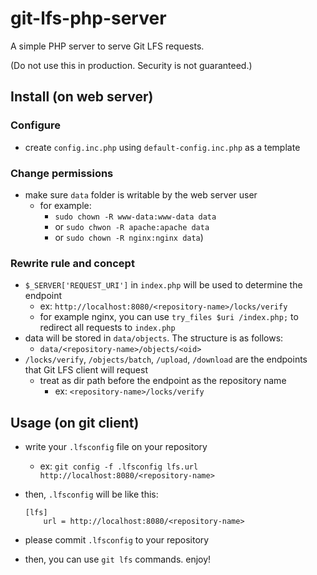 # git-lfs-php-server

A simple PHP server to serve Git LFS requests.

(Do not use this in production. Security is not guaranteed.)

## Install (on web server)

### Configure

- create `config.inc.php` using `default-config.inc.php` as a template

### Change permissions

- make sure `data` folder is writable by the web server user
  - for example:
    - `sudo chown -R www-data:www-data data`
    - or `sudo chwon -R apache:apache data`
    - or `sudo chown -R nginx:nginx data`)

### Rewrite rule and concept

- `$_SERVER['REQUEST_URI']` in `index.php` will be used to determine the endpoint
  - ex: `http://localhost:8080/<repository-name>/locks/verify`
  - for example nginx, you can use `try_files $uri /index.php;` to redirect all requests to `index.php`
- data will be stored in `data/objects`. The structure is as follows:
  - `data/<repository-name>/objects/<oid>`
- `/locks/verify`, `/objects/batch`, `/upload`, `/download` are the endpoints that Git LFS client will request
  - treat as dir path before the endpoint as the repository name
    - ex: `<repository-name>/locks/verify`

## Usage (on git client)

- write your `.lfsconfig` file on your repository
  - ex: `git config -f .lfsconfig lfs.url http://localhost:8080/<repository-name>`

- then, `.lfsconfig` will be like this:
    ```
    [lfs]
        url = http://localhost:8080/<repository-name>
    ```

- please commit `.lfsconfig` to your repository
- then, you can use `git lfs` commands. enjoy!
